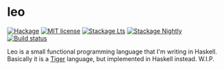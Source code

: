 # leo

[![Hackage](https://img.shields.io/hackage/v/leo.svg)](https://hackage.haskell.org/package/leo)
[![MIT license](https://img.shields.io/badge/license-MIT-blue.svg)](LICENSE)
[![Stackage Lts](http://stackage.org/package/leo/badge/lts)](http://stackage.org/lts/package/leo)
[![Stackage Nightly](http://stackage.org/package/leo/badge/nightly)](http://stackage.org/nightly/package/leo)
[![Build status](https://secure.travis-ci.org/vyorkin/leo.svg)](https://travis-ci.org/vyorkin/leo)

Leo is a small functional programming language that I'm writing
in Haskell. Basically it is a
[Tiger](https://github.com/vyorkin/tiger) language, but
implemented in Haskell instead. W.I.P.
